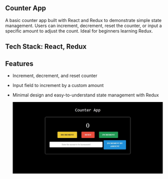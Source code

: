 ## Counter App

A basic counter app built with React and Redux to demonstrate simple state management. Users can increment, decrement, reset the counter, or input a specific amount to adjust the count. Ideal for beginners learning Redux.

## Tech Stack: React, Redux

## Features
- Increment, decrement, and reset counter
- Input field to increment by a custom amount
- Minimal design and easy-to-understand state management with Redux

  ![Counter App Screenshot](./counter%20screenshot.jpeg)




